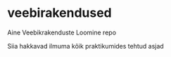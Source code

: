 # veebirakendused
Aine Veebikrakenduste Loomine repo

Siia hakkavad ilmuma kõik praktikumides tehtud asjad
